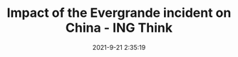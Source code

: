 ---
"title": "Impact of the Evergrande incident on China - ING Think"
"date": "2021-9-21 2:35:19"
"feed_name": "GOOGLENEWSCONSTRUCTION"
"feed_website": "https://news.google.com/search?q=construction%2Bincident&hl=en-US&gl=US&ceid=US:en"
"feed_rss": "https://news.google.com/rss/search?q=construction%2Bincident&hl=en-US&gl=US&ceid=US:en"
"link": "https://think.ing.com/articles/impacts-of-the-evergrande-incident-on-china/"
"file": "_posts/2021-1-1-c1b71eab6f3d08025893cedd24d53d57f6b348b3.md"
"accident": "1"
"drilling": "0"
"dead": "0"
"injured": "0"
"where": "unknown site"
---